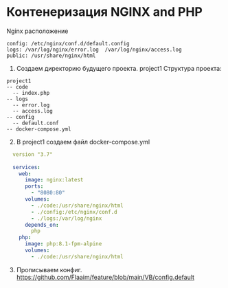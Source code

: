 # Контенеризация NGINX and PHP

Nginx расположение
```
config: /etc/nginx/conf.d/default.config
logs: /var/log/nginx/error.log  /var/log/nginx/access.log
public: /usr/share/nginx/html
```
1. Создаем директорию будущего проекта. project1 Структура проекта:
```
project1
-- code
  -- index.php
-- logs
  -- error.log
  -- access.log
-- config
  -- default.conf
-- docker-compose.yml
```

2. В project1 создаем файл docker-compose.yml
```yml
  version "3.7"
  
  services:
    web:
      image: nginx:latest
      ports:
        - "8080:80"
      volumes:
        - ./code:/usr/share/nginx/html
        - ./config:/etc/nginx/conf.d
        - ./logs:/var/log/nginx
      depends_on:
        php
    php:
      image: php:8.1-fpm-alpine
      volumes:
        - ./code:/usr/share/nginx/html


```
3. Прописываем конфиг. https://github.com/Flaaim/feature/blob/main/VB/config.default
